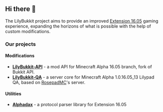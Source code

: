 ## Hi there 👋

The LilyBukkit project aims to provide an improved [Extension 16.05](https://alphaver.miraheze.org/wiki/AlphaVer_Wiki) gaming experience, expanding the horizons of what is possible with the help of custom modifications.

### Our projects
#### Modifications
- [**LilyBukkit-API**](https://github.com/LilyBukkit/LilyBukkit-API) - a mod API for Minecraft Alpha 16.05 branch, fork of Bukkit API.
- [**LilyBukkit-QA**](https://github.com/LilyBukkit/LilyBukkit-Core) - a server core for Minecraft Alpha 1.0.16.05_13 Lilypad QA, based on [RosepadMC](https://rosepadmc.github.io)'s server.
#### Utilities
- [**Alphadax**](https://github.com/LilyBukkit/Alphadax) - a protocol parser library for Extension 16.05

<!--

**Here are some ideas to get you started:**

🙋‍♀️ A short introduction - what is your organization all about?
🌈 Contribution guidelines - how can the community get involved?
👩‍💻 Useful resources - where can the community find your docs? Is there anything else the community should know?
🍿 Fun facts - what does your team eat for breakfast?
🧙 Remember, you can do mighty things with the power of [Markdown](https://docs.github.com/github/writing-on-github/getting-started-with-writing-and-formatting-on-github/basic-writing-and-formatting-syntax)
-->
